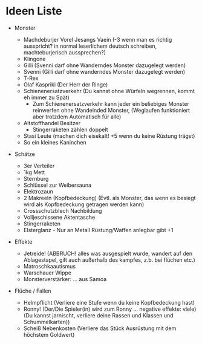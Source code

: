 # Ideen Liste

* Monster
  * Machdeburjer Vorel Jesangs Vaein (-3 wenn man es richtig ausspricht? in normal leserlichem deutsch schreiben, machteburjerisch aussprechen?)
  * Klingone
  * Gilli (Svenni darf ohne Wanderndes Monster dazugelegt werden)
  * Svenni (Gilli darf ohne wanderndes Monster dazugelegt werden)
  * T-Rex
  * Olaf Kaspriki (Der Herr der Ringe)
  * Schienenersatzverkehr (Du kannst ohne Würfeln wegrennen, kommt eh immer zu Spät)
    * Zum  Schienenersatzverkehr kann jeder ein beliebiges Monster reinwerfen ohne Wandelnded Monster, (Weglaufen funktioniert aber trotzdem Automatisch für alle)
  * Altstoffhandel Besitzer
    * Stingerraketen zählen doppelt
  * Stasi Leute (machen dich eisekalt! +5 wenn du keine Rüstung trägst)
  * So ein kleines Kaninchen
  
* Schätze
  * 3er Verteiler
  * 1kg Mett
  * Sternburg
  * Schlüssel zur Weibersauna
  * Elektrozaun
  * 2 Makreeln (Kopfbedeckung)  (Evtl. als Monster, das wenn es besiegt wird als Kopfbedeckung getragen werden kann)
  * Crossschutzblech Nachbildung
  * Volljeschissene Aktentasche
  * Stingerraketen
  * Elsterglanz - Nur an Metall Rüstung/Waffen anlegbar gibt +1

* Effekte
  * Jetreide! (ABBRUCH! alles was ausgespielt wurde, wandert auf den Ablagestapel, gilt auch außerhalb des kampfes, z.b. bei flüchen etc.)
  * Matroschkaautismus
  * Warschauer Wippe
  * Monsterverstärker: ... aus Samoa
  
* Flüche / Fallen
  * Helmpflicht (Verliere eine Stufe wenn du keine Kopfbedeckung hast)
  * Ronny! (Der/Die Spieler(in) wird zum Ronny ... negative effekte: viele) (Du kannst jarnischt, verliere deine Rassen und Klassen und Schummelkarten))
  * Scheiß Nebenkosten (Verliere das Stück Ausrüstung mit dem höchstem Goldwert)
